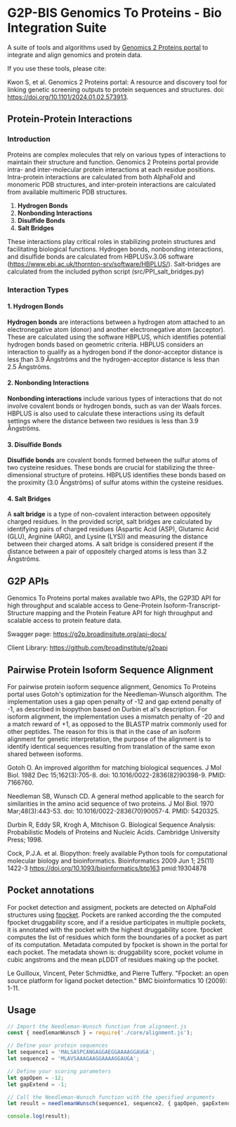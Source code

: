 # G2P-BIS Genomics To Proteins - Bio Integration Suite
A suite of tools and algorithms used by [Genomics 2 Proteins portal](https://g2p.broadinstitute.org) to integrate and align genomics and protein data.


If you use these tools, please cite:

Kwon S, et al. Genomics 2 Proteins portal: A resource and discovery tool for linking genetic screening outputs to protein sequences and structures. doi: https://doi.org/10.1101/2024.01.02.573913.

## Protein-Protein Interactions

### Introduction

Proteins are complex molecules that rely on various types of interactions to maintain their structure and function. Genomics 2 Proteins portal provide intra- and inter-molecular protein interactions at each residue positions. Intra-protein interactions are calculated from both AlphaFold and monomeric PDB structures, and inter-protein interactions are calculated from available multimeric PDB structures. 


1. **Hydrogen Bonds**
1. **Nonbonding Interactions**
1. **Disulfide Bonds**
1. **Salt Bridges**

These interactions play critical roles in stabilizing protein structures and facilitating biological functions. Hydrogen bonds, nonbonding interactions, and disulfide bonds are calculated from HBPLUSv.3.06 software (https://www.ebi.ac.uk/thornton-srv/software/HBPLUS/). Salt-bridges are calculated from the included python script (src/PPI_salt_bridges.py)

### Interaction Types


#### 1. Hydrogen Bonds

**Hydrogen bonds** are interactions between a hydrogen atom attached to an electronegative atom (donor) and another electronegative atom (acceptor). These are calculated using the software HBPLUS, which identifies potential hydrogen bonds based on geometric criteria. HBPLUS considers an interaction to qualify as a hydrogen bond if the donor-acceptor distance is less than 3.9 Ångströms and the hydrogen-acceptor distance is less than 2.5 Ångströms.


#### 2. Nonbonding Interactions

**Nonbonding interactions** include various types of interactions that do not involve covalent bonds or hydrogen bonds, such as van der Waals forces. HBPLUS is also used to calculate these interactions using its default settings where the distance between two residues is less than 3.9 Ångströms.

#### 3. Disulfide Bonds

**Disulfide bonds** are covalent bonds formed between the sulfur atoms of two cysteine residues. These bonds are crucial for stabilizing the three-dimensional structure of proteins. HBPLUS identifies these bonds based on the proximity (3.0 Ångströms) of sulfur atoms within the cysteine residues.

#### 4. Salt Bridges

A **salt bridge** is a type of non-covalent interaction between oppositely charged residues. In the provided script, salt bridges are calculated by identifying pairs of charged residues (Aspartic Acid (ASP), Glutamic Acid (GLU), Arginine (ARG), and Lysine (LYS)) and measuring the distance between their charged atoms. A salt bridge is considered present if the distance between a pair of oppositely charged atoms is less than 3.2 Ångströms.

## G2P APIs
Genomics To Proteins portal makes available two APIs, the G2P3D API for high throughput and scalable access to Gene-Protein Isoform-Transcript-Structure mapping and the Protein Feature API for high throughput and scalable access to protein feature data.

Swagger page: https://g2p.broadinsitute.org/api-docs/

Client Library: https://github.com/broadinstitute/g2papi

## Pairwise Protein Isoform Sequence Alignment
For pairwise protein isoform sequence alignment, Genomics To Proteins portal uses Gotoh's optimization for the Needleman-Wunsch algorithm. The implementation uses a gap open penalty of -12 and gap extend penalty of -1, as described in biopython based on Durbin et al's description. For isoform alignment, the implementation uses a mismatch penalty of -20 and a match reward of +1, as opposed to the BLASTP matrix commonly used for other peptides. The reason for this is that in the case of an isoform alignment for genetic interpretation, the purpose of the alignment is to identify identical sequences resulting from translation of the same exon shared between isoforms. 

Gotoh O. An improved algorithm for matching biological sequences. J Mol Biol. 1982 Dec 15;162(3):705-8. doi: 10.1016/0022-2836(82)90398-9. PMID: 7166760.

Needleman SB, Wunsch CD. A general method applicable to the search for similarities in the amino acid sequence of two proteins. J Mol Biol. 1970 Mar;48(3):443-53. doi: 10.1016/0022-2836(70)90057-4. PMID: 5420325.

Durbin R, Eddy SR, Krogh A, Mitchison G. Biological Sequence Analysis: Probabilistic Models of Proteins and Nucleic Acids. Cambridge University Press; 1998.

Cock, P.J.A. et al. Biopython: freely available Python tools for computational molecular biology and bioinformatics. Bioinformatics 2009 Jun 1; 25(11) 1422-3 https://doi.org/10.1093/bioinformatics/btp163 pmid:19304878

## Pocket annotations
For pocket detection and assigment, pockets are detected on AlphaFold structures using [fpocket](https://github.com/Discngine/fpocket). Pockets are ranked according the the computed fpocket druggability score, and if a residue participates in multiple pockets, it is annotated with the pocket with the highest druggability score. fpocket computes the list of residues which form the boundaries of a pocket as part of its computation. Metadata computed by fpocket is shown in the portal for each pocket. The metadata shown is: druggability score, pocket volume in cubic angstroms and the mean pLDDT of residues making up the pocket.

Le Guilloux, Vincent, Peter Schmidtke, and Pierre Tuffery. "Fpocket: an open source platform for ligand pocket detection." BMC bioinformatics 10 (2009): 1-11.

## Usage

```javascript
// Import the Needleman-Wunsch function from alignment.js
const { needlemanWunsch } = require('./core/alignment.js');

// Define your protein sequences
let sequence1 = 'MALSASPCANGAGGAEGGAAAAGGAUGA';
let sequence2 = 'MLAVSAAAGAAGGAAAAGGAUGA';

// Define your scoring parameters
let gapOpen = -12;
let gapExtend = -1;

// Call the Needleman-Wunsch function with the specified arguments
let result = needlemanWunsch(sequence1, sequence2, { gapOpen, gapExtend });

console.log(result);
```

